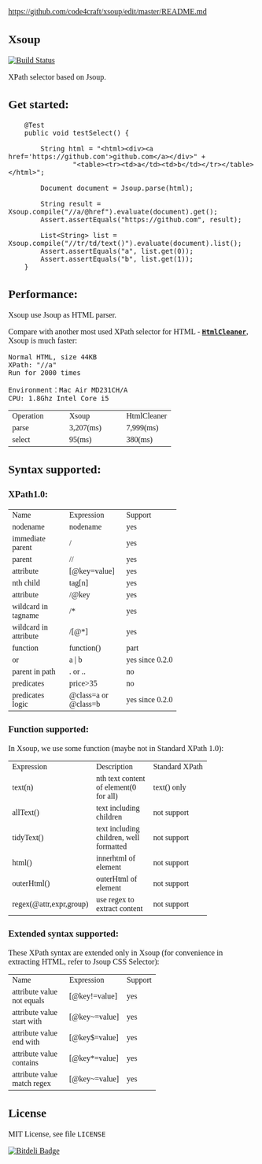 <font face="SimSun" size=3>

https://github.com/code4craft/xsoup/edit/master/README.md

Xsoup
----
[![Build Status](https://api.travis-ci.org/code4craft/xsoup.png?branch=master)](https://travis-ci.org/code4craft/xsoup)

XPath selector based on Jsoup.

## Get started:

```
    @Test
    public void testSelect() {

        String html = "<html><div><a href='https://github.com'>github.com</a></div>" +
                "<table><tr><td>a</td><td>b</td></tr></table></html>";

        Document document = Jsoup.parse(html);

        String result = Xsoup.compile("//a/@href").evaluate(document).get();
        Assert.assertEquals("https://github.com", result);

        List<String> list = Xsoup.compile("//tr/td/text()").evaluate(document).list();
        Assert.assertEquals("a", list.get(0));
        Assert.assertEquals("b", list.get(1));
    }
```

## Performance:

Xsoup use Jsoup as HTML parser.

Compare with another most used XPath selector for HTML - [**`HtmlCleaner`**](http://htmlcleaner.sourceforge.net/), Xsoup is much faster:

	Normal HTML, size 44KB
	XPath: "//a"	
	Run for 2000 times

	Environment：Mac Air MD231CH/A 
	CPU: 1.8Ghz Intel Core i5

<table>
    <tr>
        <td width="100">Operation</td>
        <td width="100">Xsoup</td>
        <td>HtmlCleaner</td>
    </tr>
    <tr>
        <td>parse</td>
        <td>3,207(ms)</td>
        <td>7,999(ms)</td>
    </tr>
    <tr>
        <td>select</td>
        <td>95(ms)</td>
        <td>380(ms)</td>
    </tr>
</table>

## Syntax supported:

### XPath1.0:

<table>
    <tr>
        <td width="100">Name</td>
        <td width="100">Expression</td>
        <td>Support</td>
    </tr>
    <tr>
        <td>nodename</td>
        <td>nodename</td>
        <td>yes</td>
    </tr>
    <tr>
        <td>immediate parent</td>
        <td>/</td>
        <td>yes</td>
    </tr>
    <tr>
        <td>parent</td>
        <td>//</td>
        <td>yes</td>
    </tr>
    <tr>
        <td>attribute</td>
        <td>[@key=value]</td>
        <td>yes</td>
    </tr>
    <tr>
        <td>nth child</td>
        <td>tag[n]</td>
        <td>yes</td>
    </tr>
    <tr>
        <td>attribute</td>
        <td>/@key</td>
        <td>yes</td>
    </tr>
    <tr>
        <td>wildcard in tagname</td>
        <td>/*</td>
        <td>yes</td>
    </tr>
    <tr>
        <td>wildcard in attribute</td>
        <td>/[@*]</td>
        <td>yes</td>
    </tr>
    <tr>
        <td>function</td>
        <td>function()</td>
        <td>part</td>
    </tr>
    <tr>
        <td>or</td>
        <td>a | b</td>
        <td>yes since 0.2.0</td>
    </tr>
    <tr>
        <td>parent in path</td>
        <td>. or ..</td>
        <td>no</td>
    </tr>
    <tr>
        <td>predicates</td>
        <td>price>35</td>
        <td>no</td>
    </tr>
    <tr>
        <td>predicates logic</td>
        <td>@class=a or @class=b</td>
        <td>yes since 0.2.0</td>
    </tr>
</table>

### Function supported:

In Xsoup, we use some function (maybe not in Standard XPath 1.0):

<table>
    <tr>
        <td width="100">Expression</td>
        <td width="100">Description</td>
        <td>Standard XPath</td>
    </tr>
    <tr>
        <td width="100">text(n)</td>
        <td width="100">nth text content of element(0 for all)</td>
        <td>text() only</td>
    </tr>
        <tr>
        <td width="100">allText()</td>
        <td width="100">text including children</td>
        <td>not support</td>
    </tr>
    </tr>
        <tr>
        <td width="100">tidyText()</td>
        <td width="100">text including children, well formatted</td>
        <td>not support</td>
    </tr>
    <tr>
        <td width="100">html()</td>
        <td width="100">innerhtml of element</td>
        <td>not support</td>
    </tr>
    <tr>
        <td width="100">outerHtml()</td>
        <td width="100">outerHtml of element</td>
        <td>not support</td>
    </tr>
    <tr>
        <td width="100">regex(@attr,expr,group)</td>
        <td width="100">use regex to extract content</td>
        <td>not support</td>
    </tr>
</table>

### Extended syntax supported:

These XPath syntax are extended only in Xsoup (for convenience in extracting HTML, refer to Jsoup CSS Selector):

<table>
    <tr>
        <td width="100">Name</td>
        <td width="100">Expression</td>
        <td>Support</td>
    </tr>
    <tr>
        <td>attribute value not equals</td>
        <td>[@key!=value]</td>
        <td>yes</td>
    </tr>
    <tr>
        <td>attribute value start with</td>
        <td>[@key~=value]</td>
        <td>yes</td>
    </tr>
    <tr>
        <td>attribute value end with</td>
        <td>[@key$=value]</td>
        <td>yes</td>
    </tr>
    <tr>
        <td>attribute value contains</td>
        <td>[@key*=value]</td>
        <td>yes</td>
    </tr>
    <tr>
        <td>attribute value match regex</td>
        <td>[@key~=value]</td>
        <td>yes</td>
    </tr>
</table>

## License

MIT License, see file `LICENSE`

[![Bitdeli Badge](https://d2weczhvl823v0.cloudfront.net/code4craft/xsoup/trend.png)](https://bitdeli.com/free "Bitdeli Badge")



</font>